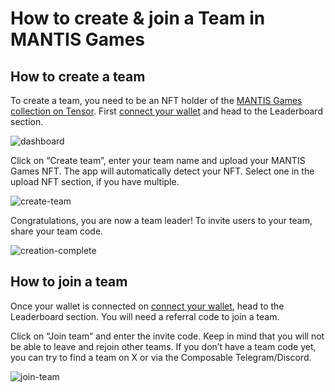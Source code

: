 # How to create & join a Team in MANTIS Games

## How to create a team

To create a team, you need to be an NFT holder of the [MANTIS Games collection on Tensor](https://www.tensor.trade/trade/mantis_games). First [connect your wallet](https://games.mantis.app/) and head to the Leaderboard section.

![dashboard](../user-guides/images-team-competition/dashboard.png)

Click on “Create team”, enter your team name and upload your MANTIS Games NFT. The app will automatically detect your NFT. Select one in the upload NFT section, if you have multiple.

![create-team](../user-guides/images-team-competition/create-team.png)

Congratulations, you are now a team leader! To invite users to your team, share your team code. 

![creation-complete](../user-guides/images-team-competition/team-success.png)

## How to join a team

Once your wallet is connected on [connect your wallet](https://games.mantis.app/), head to the Leaderboard section. You will need a referral code to join a team. 

Click on “Join team” and enter the invite code. Keep in mind that you will not be able to leave and rejoin other teams. If you don’t have a team code yet, you can try to find a team on X or via the Composable Telegram/Discord.

![join-team](../user-guides/images-team-competition/join-team.png)